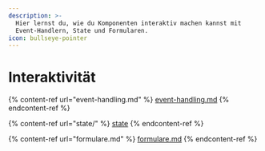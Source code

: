 ```yaml
---
description: >-
  Hier lernst du, wie du Komponenten interaktiv machen kannst mit
  Event-Handlern, State und Formularen.
icon: bullseye-pointer
---
```


# Interaktivität

{% content-ref url="event-handling.md" %}
[event-handling.md](event-handling.md)
{% endcontent-ref %}

{% content-ref url="state/" %}
[state](state/)
{% endcontent-ref %}

{% content-ref url="formulare.md" %}
[formulare.md](formulare.md)
{% endcontent-ref %}
